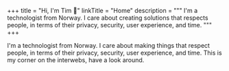 +++
title = "Hi, I'm Tim 👋"
linkTitle = "Home"
description = """
I'm a technologist from Norway. I care about creating solutions that
respects people, in terms of their privacy, security, user experience, and time.
"""
+++

I'm a technologist from Norway. I care about making things that respect people,
in terms of their privacy, security, user experience, and time. This is my
corner on the interwebs, have a look around.
